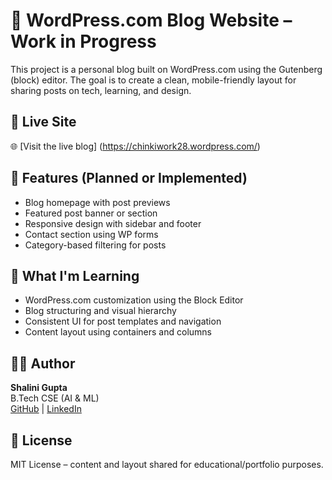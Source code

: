 # 📝 WordPress.com Blog Website – Work in Progress

This project is a personal blog built on WordPress.com using the Gutenberg (block) editor. The goal is to create a clean, mobile-friendly layout for sharing posts on tech, learning, and design.

## 🚀 Live Site

🌐 [Visit the live blog]
(https://chinkiwork28.wordpress.com/)

## 📌 Features (Planned or Implemented)

- Blog homepage with post previews
- Featured post banner or section
- Responsive design with sidebar and footer
- Contact section using WP forms
- Category-based filtering for posts

## 🧠 What I'm Learning

- WordPress.com customization using the Block Editor
- Blog structuring and visual hierarchy
- Consistent UI for post templates and navigation
- Content layout using containers and columns

## 👩‍💻 Author

**Shalini Gupta**  
B.Tech CSE (AI & ML)  
[GitHub](https://github.com/shalinifabulous) | [LinkedIn](https://linkedin.com/in/shalini-gupta-414298310/)

## 📜 License

MIT License – content and layout shared for educational/portfolio purposes.




